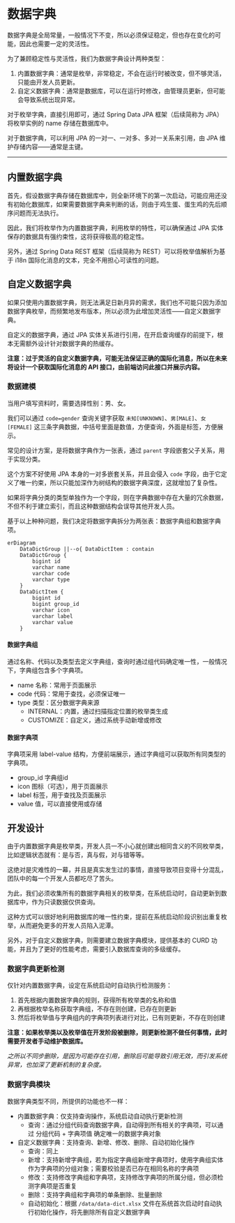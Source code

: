 数据字典
=======

数据字典是全局常量，一般情况下不变，所以必须保证稳定，但也存在变化的可能，因此也需要一定的灵活性。

为了兼顾稳定性与灵活性，我们为数据字典设计两种类型：

1. 内置数据字典：通常是枚举，非常稳定，不会在运行时被改变，但不够灵活，只能由开发人员更新。
2. 自定义数据字典：通常是数据库，可以在运行时修改，由管理员更新，但可能会导致系统出现异常。

对于枚举字典，直接引用即可，通过 Spring Data JPA 框架（后续简称为 JPA）将枚举实例的 name 存储在数据库中。

对于数据字典，可以利用 JPA 的一对一、一对多、多对一关系来引用，由 JPA 维护存储内容——通常是主键。

---

## 内置数据字典

首先，假设数据字典存储在数据库中，则全新环境下的第一次启动，可能应用还没有初始化数据库，如果需要数据字典来判断的话，则由于鸡生蛋、蛋生鸡的先后顺序问题而无法执行。

因此，我们将枚举作为内置数据字典，利用枚举的特性，可以确保通过 JPA 实体保存的数据具有强约束性，这将获得极高的稳定性。

另外，通过 Spring Data REST 框架（后续简称为 REST）可以将枚举值解析为基于 i18n 国际化消息的文本，完全不用担心可读性的问题。

## 自定义数据字典

如果只使用内置数据字典，则无法满足日新月异的需求，我们也不可能只因为添加数据字典枚举，而频繁地发布版本，所以必须为此增加灵活性——自定义数据字典。

自定义的数据字典，通过 JPA 实体关系进行引用，在开启查询缓存的前提下，根本无需额外设计针对数据字典的热缓存。

**注意：过于灵活的自定义数据字典，可能无法保证正确的国际化消息，所以在未来将设计一个获取国际化消息的 API
接口，由前端访问此接口并展示内容。**

### 数据建模

当用户填写资料时，需要选择性别：男、女。

我们可以通过 `code=gender` 查询关键字获取 `未知[UNKNOWN]`、`男[MALE]`、`女[FEMALE]` 这三条字典数据，中括号里面是数值，方便查询，外面是标签，方便展示。

常见的设计方案，是将数据字典作为一张表，通过 `parent` 字段嵌套父子关系，用于实现分类。

这个方案不好使用 JPA 本身的一对多嵌套关系，并且会侵入 `code` 字段，由于它定义了唯一约束，所以只能加深作为树结构的数据字典深度，这就增加了复杂性。

如果将字典分类的类型单独作为一个字段，则在字典数据中存在大量的冗余数据，不但不利于建立索引，而且这种数据结构会误导其他开发人员。

基于以上种种问题，我们决定将数据字典拆分为两张表：数据字典组和数据字典项。

```mermaid
erDiagram
    DataDictGroup ||--o{ DataDictItem : contain
    DataDictGroup {
        bigint id
        varchar name
        varchar code
        varchar type
    }
    DataDictItem {
        bigint id
        bigint group_id
        varchar icon
        varchar label
        varchar value
    }
```

#### 数据字典组

通过名称、代码以及类型去定义字典组，查询时通过组代码确定唯一性，一般情况下，字典组包含多个字典项。

- name 名称：常用于页面展示
- code 代码：常用于查找，必须保证唯一
- type 类型：区分数据字典来源
    - INTERNAL：内置，通过扫描指定位置的枚举类生成
    - CUSTOMIZE：自定义，通过系统手动新增或修改

#### 数据字典项

字典项采用 label-value 结构，方便前端展示，通过字典组可以获取所有同类型的字典项。

- group_id 字典组id
- icon 图标（可选），用于页面展示
- label 标签，用于查找及页面展示
- value 值，可以直接使用或存储

## 开发设计

由于内置数据字典是枚举类，开发人员一不小心就创建出相同含义的不同枚举类，比如逻辑状态就有：是与否，真与假，对与错等等。

这绝对是灾难性的一幕，并且是真实发生过的事情，直接导致项目变得十分混乱，团队中的每一个开发人员都吃尽了苦头。

为此，我们必须收集所有的数据字典相关的枚举类，在系统启动时，自动更新到数据库中，作为只读数据仅供查询。

这种方式可以很好地利用数据库的唯一性约束，提前在系统启动阶段识别出重复枚举，从而避免更多的开发人员陷入泥潭。

另外，对于自定义数据字典，则需要建立数据字典模块，提供基本的 CURD 功能，并且为了更好的性能考虑，需要引入数据库查询的多级缓存。

### 数据字典更新检测

仅针对内置数据字典，设定在系统启动时自动执行检测服务：

1. 首先根据内置数据字典的规则，获得所有枚举类的名称和值
2. 再根据枚举名称获取字典组，不存在则创建，已存在则更新
3. 然后将枚举值与字典组内的字典项列表进行对比，已有则更新，不存在则创建

**注意：如果枚举类以及枚举值在开发阶段被删除，则更新检测不做任何事情，此时需要开发者手动维护数据库。**

*之所以不同步删除，是因为可能存在引用，删除后可能导致引用无效，而引发系统异常，也加深了更新机制的复杂度。*

### 数据字典模块

数据字典类型不同，所提供的功能也不一样：

- 内置数据字典：仅支持查询操作，系统启动自动执行更新检测
    - 查询：通过分组代码查询数据字典，自动得到所有相关的字典项，可以通过 分组代码 + 字典项值 确定唯一的数据字典对象
- 自定义数据字典：支持查询、新增、修改、删除、自动初始化操作
    - 查询：同上
    - 新增：支持新增字典组，若为指定字典组新增字典项时，使用字典组实体作为字典项的分组对象；需要校验是否已存在相同名称的字典项
    - 修改：支持修改字典组和字典项，支持修改字典项的所属分组，但必须检测字典项是否重复
    - 删除：支持字典组和字典项的单条删除、批量删除
    - 自动初始化：根据 `/data/data-dict.xlsx` 文件在系统首次启动时自动执行初始化操作，将先删除所有自定义数据字典

